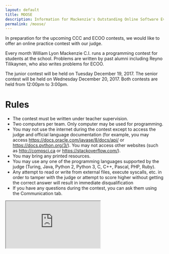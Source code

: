```yaml
---
layout: default
title: MOOSE
description: Information for Mackenzie's Outstanding Online Software Evaluation
permalink: /moose/
---
```


In preparation for the upcoming CCC and ECOO contests, we would like to offer an online practice contest with our judge.

Every month William Lyon Mackenzie C.I. runs a programming contest for students at the school. Problems are written by past alumni including Reyno Tilikaynen, who also writes problems for ECOO.

The junior contest will be held on Tuesday December 19, 2017. The senior contest will be held on Wednesday December 20, 2017. Both contests are held from 12:00pm to 3:00pm.

# Rules

- The contest must be written under teacher supervision.
- Two computers per team. Only computer may be used for programming.
- You may not use the internet during the contest except to access the judge and official language documentation (for example, you may access <https://docs.oracle.com/javase/8/docs/api/> or <https://docs.python.org/3/>). You may not access other websites (such as <http://compsci.ca> or <https://stackoverflow.com/>).
- You may bring any printed resources.
- You may use any one of the programming languages supported by the judge (Turing, Java, Python 2, Python 3, C, C++, Pascal, PHP, Ruby).
- Any attempt to read or write from external files, execute syscalls, etc. in order to tamper with the judge or attempt to score higher without getting the correct answer will result in immediate disqualification
- If you have any questions during the contest, you can ask them using the Communication tab.
<iframe src="https://docs.google.com/forms/d/e/1FAIpQLScosi1hwczjf4s1CoRRDSft7Fi4i97G4XeOw-J0hcCXgNOmTA/viewform?embedded=true">https://goo.gl/forms/UwoVzEL3tpeK4C6c2</iframe>
